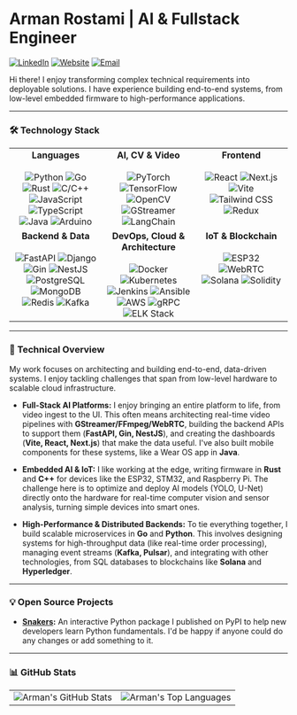 # Arman Rostami | AI & Fullstack Engineer

<p align="left">
  <a href="https://linkedin.com/in/arman--rostami"><img src="https://img.shields.io/badge/LinkedIn-0077B5?style=for-the-badge&logo=linkedin&logoColor=white" alt="LinkedIn"/></a>
  <a href="https://armanrasta.github.io"><img src="https://img.shields.io/badge/Website-333333?style=for-the-badge&logo=cachet&logoColor=white" alt="Website"/></a>
  <a href="mailto:armanrostami@outlook.com"><img src="https://img.shields.io/badge/Email-0078D4?style=for-the-badge&logo=microsoft-outlook&logoColor=white" alt="Email"/></a>
</p>

Hi there! I enjoy transforming complex technical requirements into deployable solutions. I have experience building end-to-end systems, from low-level embedded firmware to high-performance applications.

---

### 🛠️ Technology Stack

<table>
  <tr>
    <td align="center" valign="top" width="33%">
      <strong>Languages</strong><br><br>
      <img src="https://img.shields.io/badge/Python-3776AB?style=flat-square&logo=python&logoColor=white" alt="Python">
      <img src="https://img.shields.io/badge/Go-00ADD8?style=flat-square&logo=go&logoColor=white" alt="Go">
      <img src="https://img.shields.io/badge/Rust-DEA584?style=flat-square&logo=rust&logoColor=black" alt="Rust">
      <img src="https://img.shields.io/badge/C/C++-00599C?style=flat-square&logo=cplusplus&logoColor=white" alt="C/C++">
      <img src="https://img.shields.io/badge/JavaScript-F7DF1E?style=flat-square&logo=javascript&logoColor=black" alt="JavaScript">
      <img src="https://img.shields.io/badge/TypeScript-3178C6?style=flat-square&logo=typescript&logoColor=white" alt="TypeScript">
      <img src="https://img.shields.io/badge/Java-ED8B00?style=flat-square&logo=openjdk&logoColor=white" alt="Java">
      <img src="https://img.shields.io/badge/Arduino-00979D?style=flat-square&logo=arduino&logoColor=white" alt="Arduino"> 
    </td>
    <td align="center" valign="top" width="33%">
      <strong>AI, CV & Video</strong><br><br>
      <img src="https://img.shields.io/badge/PyTorch-EE4C2C?style=flat-square&logo=pytorch&logoColor=white" alt="PyTorch">
      <img src="https://img.shields.io/badge/TensorFlow-FF6F00?style=flat-square&logo=tensorflow&logoColor=white" alt="TensorFlow">
      <img src="https://img.shields.io/badge/OpenCV-5C3EE8?style=flat-square&logo=opencv&logoColor=white" alt="OpenCV">
      <img src="https://img.shields.io/badge/GStreamer-000000?style=flat-square&logo=gstreamer&logoColor=white" alt="GStreamer">
      <img src="https://img.shields.io/badge/LangChain-FFFFFF?style=flat-square&logo=langchain&logoColor=black" alt="LangChain">
    </td>
    <td align="center" valign="top" width="33%">
      <strong>Frontend</strong><br><br>
      <img src="https://img.shields.io/badge/React-61DAFB?style=flat-square&logo=react&logoColor=black" alt="React"> 
      <img src="https://img.shields.io/badge/Next.js-000000?style=flat-square&logo=nextdotjs&logoColor=white" alt="Next.js"> 
      <img src="https://img.shields.io/badge/Vite-646CFF?style=flat-square&logo=vite&logoColor=white" alt="Vite"> 
      <img src="https://img.shields.io/badge/Tailwind_CSS-06B6D4?style=flat-square&logo=tailwindcss&logoColor=white" alt="Tailwind CSS"> 
      <img src="https://img.shields.io/badge/Redux-764ABC?style=flat-square&logo=redux&logoColor=white" alt="Redux"> 
    </td>
  </tr>
  <tr>
    <td align="center" valign="top" width="33%">
      <strong>Backend & Data</strong><br><br>
      <img src="https://img.shields.io/badge/FastAPI-009688?style=flat-square&logo=fastapi&logoColor=white" alt="FastAPI"> 
      <img src="https://img.shields.io/badge/Django-092E20?style=flat-square&logo=django&logoColor=white" alt="Django"> 
      <img src="https://img.shields.io/badge/Gin-007C9E?style=flat-square&logo=gin&logoColor=white" alt="Gin"> 
      <img src="https://img.shields.io/badge/-NestJs-ea2845?style=flat-square&logo=nestjs&logoColor=white" alt="NestJS"> 
      <img src="https://img.shields.io/badge/PostgreSQL-4169E1?style=flat-square&logo=postgresql&logoColor=white" alt="PostgreSQL"> 
      <img src="https://img.shields.io/badge/MongoDB-47A248?style=flat-square&logo=mongodb&logoColor=white" alt="MongoDB"> 
      <img src="https://img.shields.io/badge/Redis-DC382D?style=flat-square&logo=redis&logoColor=white" alt="Redis"> 
      <img src="https://img.shields.io/badge/Kafka-231F20?style=flat-square&logo=apachekafka&logoColor=white" alt="Kafka">
    </td>
    <td align="center" valign="top" width="33%">
      <strong>DevOps, Cloud & Architecture</strong><br><br> 
      <img src="https://img.shields.io/badge/Docker-2496ED?style=flat-square&logo=docker&logoColor=white" alt="Docker"> 
      <img src="https://img.shields.io/badge/Kubernetes-326CE5?style=flat-square&logo=kubernetes&logoColor=white" alt="Kubernetes"> 
      <img src="https://img.shields.io/badge/Jenkins-D24939?style=flat-square&logo=jenkins&logoColor=white" alt="Jenkins"> 
      <img src="https://img.shields.io/badge/Ansible-EE0000?style=flat-square&logo=ansible&logoColor=white" alt="Ansible"> 
      <img src="https://img.shields.io/badge/AWS-232F3E?style=flat-square&logo=amazonwebservices&logoColor=white" alt="AWS"> 
      <img src="https://img.shields.io/badge/gRPC-000000?style=flat-square&logo=grpc&logoColor=white" alt="gRPC">
      <img src="https://img.shields.io/badge/ELK_Stack-005571?style=flat-square&logo=elasticsearch&logoColor=white" alt="ELK Stack"> 
    </td>
    <td align="center" valign="top" width="33%">
      <strong>IoT & Blockchain</strong><br><br>
      <img src="https://img.shields.io/badge/ESP32-E7302A?style=flat-square&logo=espressif&logoColor=white" alt="ESP32">
      <img src="https://img.shields.io/badge/WebRTC-000000?style=flat-square&logo=webrtc&logoColor=white" alt="WebRTC">
      <img src="https://img.shields.io/badge/Solana-9945FF?style=flat-square&logo=solana&logoColor=white" alt="Solana">
      <img src="https://img.shields.io/badge/Solidity-363636?style=flat-square&logo=solidity&logoColor=white" alt="Solidity">
    </td>
  </tr>
</table>

---

### 🚀 Technical Overview

My work focuses on architecting and building end-to-end, data-driven systems. I enjoy tackling challenges that span from low-level hardware to scalable cloud infrastructure.

* **Full-Stack AI Platforms:** I enjoy bringing an entire platform to life, from video ingest to the UI. This often means architecting real-time video pipelines with **GStreamer/FFmpeg/WebRTC**, building the backend APIs to support them (**FastAPI, Gin, NestJS**), and creating the dashboards (**Vite, React, Next.js**) that make the data useful. I've also built mobile components for these systems, like a Wear OS app in **Java**.

* **Embedded AI & IoT:** I like working at the edge, writing firmware in **Rust** and **C++** for devices like the ESP32, STM32, and Raspberry Pi. The challenge here is to optimize and deploy AI models (YOLO, U-Net) directly onto the hardware for real-time computer vision and sensor analysis, turning simple devices into smart ones.

* **High-Performance & Distributed Backends:** To tie everything together, I build scalable microservices in **Go** and **Python**. This involves designing systems for high-throughput data (like real-time order processing), managing event streams (**Kafka, Pulsar**), and integrating with other technologies, from SQL databases to blockchains like **Solana** and **Hyperledger**.

---

### 💡 Open Source Projects

* **[Snakers](https://github.com/armanrasta/snakers):** An interactive Python package I published on PyPI to help new developers learn Python fundamentals. I'd be happy if anyone could do any changes or add something to it.

---

### 📊 GitHub Stats

<table>
  <tr>
    <td>
      <img align="center" src="https://github-readme-stats-armanrasta.vercel.app/api?username=armanrasta&show_icons=true&theme=dark&include_all_commits=true&count_private=true" alt="Arman's GitHub Stats" />
    </td>
    <td>
      <img align="center" src="https://github-readme-stats-armanrasta.vercel.app/api/top-langs/?username=armanrasta&layout=compact&theme=dark" alt="Arman's Top Languages" />
    </td>
  </tr>
</table>
